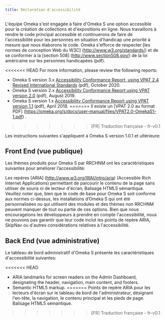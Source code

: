 ```yaml
---
title: Déclaration d'accessibilité
---
```


L'équipe Omeka s'est engagée à faire d'Omeka S une option accessible pour la création de collections et d'expositions en ligne. Nous travaillons à rendre le code principal accessible et continuerons de faire de l'accessibilité pour les personnes en situation d'handicap une priorité à mesure que nous élaborons le code. Omeka s'efforce de respecter [les normes de conception Web du W3C] (http://www.w3.org/standards/) et de se conformer à la [section 508] (http://www.section508.gov/) de la loi américaine sur les personnes handicapées (pdf).

<<<<<<< HEAD
For more information, please review the following reports:
- Omeka S version 3.x [Accessibility Conformance Report, using VPAT 2.4 Revised International Standards](files/OmekaS3x_ACR.pdf) (pdf), October 2020.
- Omeka S version 2.x [Accessibility Conformance Report using VPAT version 2.0](files/VPAT_OmekaS2-0-1.pdf) (pdf), August 2019.
- Omeka S version 1.x [Accessibility Conformance Report using VPAT version 1.1](files/VPAT2.0-OmekaS1-1.pdf) (pdf), April 2018.
=======
Il existe un [VPAT 2.0 au format PDF] (https://omeka.org/s/docs/user-manual/files/VPAT2.0-OmekaS1-1.pdf) .
>>>>>>> [FR] Traduction française - fr-v0.1

Les instructions suivantes s'appliquent à Omeka S version 1.0.1 et ultérieure:

Front End (vue publique)
---------------------------------------------------------------
Les thèmes produits pour Omeka S par RRCHNM ont les caractéristiques suivantes pour améliorer l’accessibilité:

Les repères [ARIA] (http://www.w3.org/WAI/intro/aria) (Accessible Rich Internet Applications) permettant de parcourir le contenu de la page sans utiliser de souris ni de lecteur d'écran;
Balisage HTML5 sémantique.
Veuillez noter que, bien que le code de base pour Omeka S soit conforme aux normes ci-dessus, les installations d’Omeka S qui ont été personnalisées ou qui utilisent des modules et des thèmes non RRCHNM peuvent manquer de tout ou partie de ces options. Bien que nous encourageions les développeurs à prendre en compte l'accessibilité, nous ne pouvons pas garantir que leur code inclut les points de repère ARIA, SkipNav ou d'autres considérations relatives à l'accessibilité.

Back End (vue administrative)
----------------------------------------------------------
Le tableau de bord administratif d'Omeka S présente les caractéristiques d'accessibilité suivantes:

<<<<<<< HEAD
-   ARIA landmarks for screen readers on the Admin Dashboard, designating the header, navigation, main content, and footers.
-   Semantic HTML5 markup.
=======
Points de repère ARIA pour les lecteurs d'écran sur le tableau de bord de l'administrateur, désignant l'en-tête, la navigation, le contenu principal et les pieds de page.
Balisage HTML5 sémantique.
>>>>>>> [FR] Traduction française - fr-v0.1
